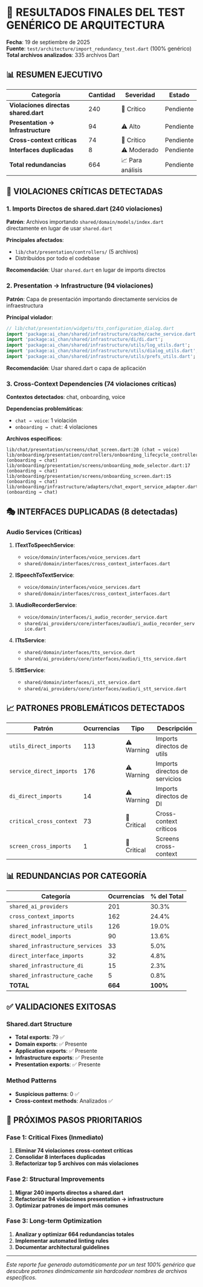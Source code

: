 # 🎯 RESULTADOS FINALES DEL TEST GENÉRICO DE ARQUITECTURA

**Fecha**: 19 de septiembre de 2025  
**Fuente**: `test/architecture/import_redundancy_test.dart` (100% genérico)  
**Total archivos analizados**: 335 archivos Dart

## 📊 RESUMEN EJECUTIVO

| Categoría | Cantidad | Severidad | Estado |
|-----------|----------|-----------|--------|
| **Violaciones directas shared.dart** | 240 | 🚨 Crítico | Pendiente |
| **Presentation → Infrastructure** | 94 | ⚠️  Alto | Pendiente |
| **Cross-context críticas** | 74 | 🚨 Crítico | Pendiente |
| **Interfaces duplicadas** | 8 | ⚠️  Moderado | Pendiente |
| **Total redundancias** | 664 | 📈 Para análisis | Pendiente |

## 🚨 VIOLACIONES CRÍTICAS DETECTADAS

### 1. Imports Directos de shared.dart (240 violaciones)
**Patrón**: Archivos importando `shared/domain/models/index.dart` directamente en lugar de usar `shared.dart`

**Principales afectados**:
- `lib/chat/presentation/controllers/` (5 archivos)
- Distribuidos por todo el codebase

**Recomendación**: Usar `shared.dart` en lugar de imports directos

### 2. Presentation → Infrastructure (94 violaciones)
**Patrón**: Capa de presentación importando directamente servicios de infraestructura

**Principal violador**:
```dart
// lib/chat/presentation/widgets/tts_configuration_dialog.dart
import 'package:ai_chan/shared/infrastructure/cache/cache_service.dart';
import 'package:ai_chan/shared/infrastructure/di/di.dart';
import 'package:ai_chan/shared/infrastructure/utils/log_utils.dart';
import 'package:ai_chan/shared/infrastructure/utils/dialog_utils.dart';
import 'package:ai_chan/shared/infrastructure/utils/prefs_utils.dart';
```

**Recomendación**: Usar shared.dart o capa de aplicación

### 3. Cross-Context Dependencies (74 violaciones críticas)

**Contextos detectados**: chat, onboarding, voice

**Dependencias problemáticas**:
- `chat → voice`: 1 violación
- `onboarding → chat`: 4 violaciones

**Archivos específicos**:
```
lib/chat/presentation/screens/chat_screen.dart:20 (chat → voice)
lib/onboarding/presentation/controllers/onboarding_lifecycle_controller.dart:5 (onboarding → chat)
lib/onboarding/presentation/screens/onboarding_mode_selector.dart:17 (onboarding → chat)
lib/onboarding/presentation/screens/onboarding_screen.dart:15 (onboarding → chat)
lib/onboarding/infrastructure/adapters/chat_export_service_adapter.dart:2 (onboarding → chat)
```

## 🎭 INTERFACES DUPLICADAS (8 detectadas)

### Audio Services (Críticas)
1. **ITextToSpeechService**: 
   - `voice/domain/interfaces/voice_services.dart`
   - `shared/domain/interfaces/cross_context_interfaces.dart`

2. **ISpeechToTextService**: 
   - `voice/domain/interfaces/voice_services.dart`
   - `shared/domain/interfaces/cross_context_interfaces.dart`

3. **IAudioRecorderService**: 
   - `voice/domain/interfaces/i_audio_recorder_service.dart`
   - `shared/ai_providers/core/interfaces/audio/i_audio_recorder_service.dart`

4. **ITtsService**: 
   - `shared/domain/interfaces/tts_service.dart`
   - `shared/ai_providers/core/interfaces/audio/i_tts_service.dart`

5. **ISttService**: 
   - `shared/domain/interfaces/i_stt_service.dart`
   - `shared/ai_providers/core/interfaces/audio/i_stt_service.dart`

## 📈 PATRONES PROBLEMÁTICOS DETECTADOS

| Patrón | Ocurrencias | Tipo | Descripción |
|--------|-------------|------|-------------|
| `utils_direct_imports` | 113 | ⚠️  Warning | Imports directos de utils |
| `service_direct_imports` | 176 | ⚠️  Warning | Imports directos de servicios |
| `di_direct_imports` | 14 | ⚠️  Warning | Imports directos de DI |
| `critical_cross_context` | 73 | 🚨 Critical | Cross-context críticos |
| `screen_cross_imports` | 1 | 🚨 Critical | Screens cross-context |

## 📊 REDUNDANCIAS POR CATEGORÍA

| Categoría | Ocurrencias | % del Total |
|-----------|-------------|-------------|
| `shared_ai_providers` | 201 | 30.3% |
| `cross_context_imports` | 162 | 24.4% |
| `shared_infrastructure_utils` | 126 | 19.0% |
| `direct_model_imports` | 90 | 13.6% |
| `shared_infrastructure_services` | 33 | 5.0% |
| `direct_interface_imports` | 32 | 4.8% |
| `shared_infrastructure_di` | 15 | 2.3% |
| `shared_infrastructure_cache` | 5 | 0.8% |
| **TOTAL** | **664** | **100%** |

## ✅ VALIDACIONES EXITOSAS

### Shared.dart Structure
- **Total exports**: 79 ✅
- **Domain exports**: ✅ Presente
- **Application exports**: ✅ Presente  
- **Infrastructure exports**: ✅ Presente
- **Presentation exports**: ✅ Presente

### Method Patterns
- **Suspicious patterns**: 0 ✅
- **Cross-context methods**: Analizados ✅

## 🚀 PRÓXIMOS PASOS PRIORITARIOS

### Fase 1: Critical Fixes (Inmediato)
1. **Eliminar 74 violaciones cross-context críticas**
2. **Consolidar 8 interfaces duplicadas**
3. **Refactorizar top 5 archivos con más violaciones**

### Fase 2: Structural Improvements
1. **Migrar 240 imports directos a shared.dart**
2. **Refactorizar 94 violaciones presentation → infrastructure**
3. **Optimizar patrones de import más comunes**

### Fase 3: Long-term Optimization
1. **Analizar y optimizar 664 redundancias totales**
2. **Implementar automated linting rules**
3. **Documentar architectural guidelines**

---

*Este reporte fue generado automáticamente por un test 100% genérico que descubre patrones dinámicamente sin hardcodear nombres de archivos específicos.*